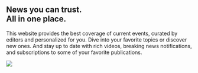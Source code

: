 <h2>News you can trust.<br>
All in one place.</h2>

<p>This website provides the best coverage of current events, curated by editors and personalized for you. Dive into your favorite topics or discover new ones. And stay up to date with rich videos, breaking news notifications, and subscriptions to some of your favorite publications.</p>


![](news-app.gif)
